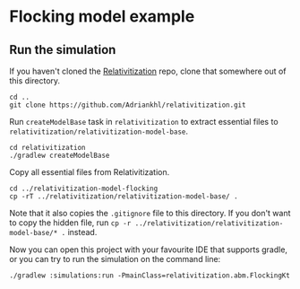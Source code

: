 # Flocking model example

## Run the simulation

If you haven't cloned the [Relativitization](https://github.com/Adriankhl/relativitization) repo,
clone that somewhere out of this directory.

```
cd ..
git clone https://github.com/Adriankhl/relativitization.git

```

Run `createModelBase` task in `relativitization` to extract essential files to 
`relativitization/relativitization-model-base`.

```
cd relativitization
./gradlew createModelBase
```

Copy all essential files from Relativitization.

```
cd ../relativitization-model-flocking
cp -rT ../relativitization/relativitization-model-base/ .
```

Note that it also copies the `.gitignore` file to this directory. If you don't want to copy the
hidden file, run `cp -r ../relativitization/relativitization-model-base/* .` instead.

Now you can open this project with your favourite IDE that supports gradle, or you can try to run
the simulation on the command line:

```
./gradlew :simulations:run -PmainClass=relativitization.abm.FlockingKt
```
